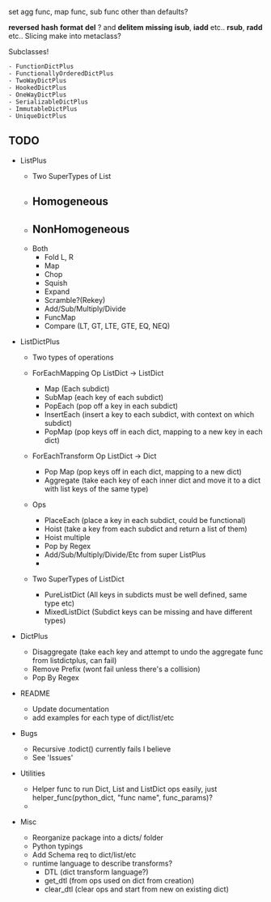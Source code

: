 set agg func, map func, sub func other than defaults?

__reversed__
__hash__
__format__
__del__ ? and __delitem__
__missing__
__isub__, __iadd__ etc..
__rsub__, __radd__ etc..
Slicing
make into metaclass?

Subclasses!

    - FunctionDictPlus
    - FunctionallyOrderedDictPlus
    - TwoWayDictPlus
    - HookedDictPlus
    - OneWayDictPlus
    - SerializableDictPlus
    - ImmutableDictPlus
    - UniqueDictPlus


TODO
----
- ListPlus
    + Two SuperTypes of List
    + Homogeneous
        -
    + NonHomogeneous
        -
    + Both
        - Fold L, R
        - Map
        - Chop
        - Squish
        - Expand
        - Scramble?(Rekey)
        - Add/Sub/Multiply/Divide
        - FuncMap
        - Compare (LT, GT, LTE, GTE, EQ, NEQ)

-  ListDictPlus
    + Two types of operations
    + ForEachMapping Op ListDict -> ListDict
        - Map (Each subdict)
        - SubMap (each key of each subdict)
        - PopEach (pop off a key in each subdict)
        - InsertEach (insert a key to each subdict, with context on which subdict)
        - PopMap (pop keys off in each dict, mapping to a new key in each dict)
    + ForEachTransform Op ListDict -> Dict
        - Pop Map (pop keys off in each dict, mapping to a new dict)
        - Aggregate (take each key of each inner dict and move it to a dict with list keys of the same type)
    + Ops
        - PlaceEach (place a key in each subdict, could be functional)
        - Hoist (take a key from each subdict and return a list of them)
        - Hoist multiple
        - Pop by Regex
        - Add/Sub/Multiply/Divide/Etc from super ListPlus
        -

    + Two SuperTypes of ListDict
        - PureListDict (All keys in subdicts must be well defined, same type etc)
        - MixedListDict (Subdict keys can be missing and have different types)

- DictPlus
    + Disaggregate (take each key and attempt to undo the aggregate func from listdictplus, can fail)
    + Remove Prefix (wont fail unless there's a collision)
    + Pop By Regex

- README
    + Update documentation
    + add examples for each type of dict/list/etc

- Bugs
    + Recursive .todict() currently fails I believe
    + See 'Issues'

- Utilities
    + Helper func to run Dict, List and ListDict ops easily, just helper_func(python_dict, "func name", func_params)?
    +

- Misc
    + Reorganize package into a dicts/ folder
    + Python typings
    + Add Schema req to dict/list/etc
    + runtime language to describe transforms?
        - DTL (dict transform language?)
        - get_dtl (from ops used on dict from creation)
        - clear_dtl (clear ops and start from new on existing dict)